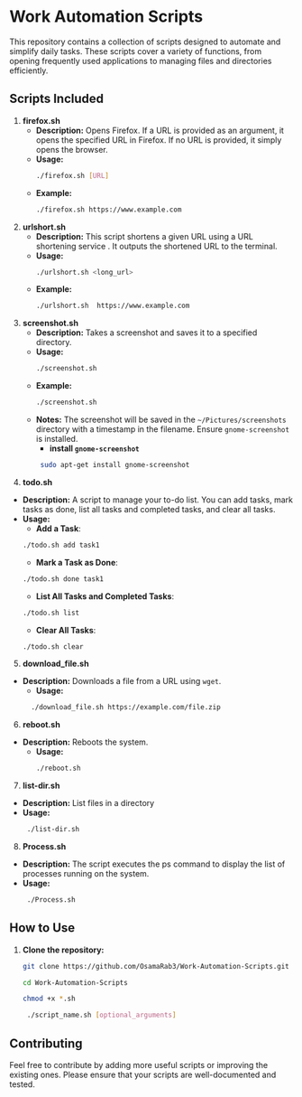 # Work Automation Scripts

This repository contains a collection of scripts designed to automate and simplify daily tasks. These scripts cover a variety of functions, from opening frequently used applications to managing files and directories efficiently.

## Scripts Included

1. **firefox.sh**
   - **Description:** Opens Firefox. If a URL is provided as an argument, it opens the specified URL in Firefox. If no URL is provided, it simply opens the browser.
   - **Usage:**
     ```bash
     ./firefox.sh [URL]
     ```
   - **Example:**
     ```bash
     ./firefox.sh https://www.example.com
     ```
2. **urlshort.sh**
   - **Description:** This script shortens a given URL using a URL shortening service . It outputs the shortened URL to the terminal.
   - **Usage:**
     ```bash
     ./urlshort.sh <long_url>
     ```
   - **Example:**
     ```bash
     ./urlshort.sh  https://www.example.com
     ```
3. **screenshot.sh**
   - **Description:** Takes a screenshot and saves it to a specified directory.
   - **Usage:** 
     ```bash
     ./screenshot.sh
     ```
   - **Example:**
     ```bash
     ./screenshot.sh
     ```
   - **Notes:** The screenshot will be saved in the `~/Pictures/screenshots` directory with a timestamp in the filename. Ensure `gnome-screenshot` is installed.
      - **install  `gnome-screenshot`**
      ```bash
       sudo apt-get install gnome-screenshot
       ```
4. **todo.sh**
  - **Description:** A script to manage your to-do list. You can add tasks, mark tasks as done, list all tasks and completed tasks, and clear all tasks.
   - **Usage:** 
      - **Add a Task**:
      ```bash
      ./todo.sh add task1
       ```
      - **Mark a Task as Done**:
      ```bash
      ./todo.sh done task1
      ```
      - **List All Tasks and Completed Tasks**:
      ```bash
      ./todo.sh list
      ```
      - **Clear All Tasks**:  
      ```bash
      ./todo.sh clear
      ```
  

5. **download_file.sh**
  - **Description:**  Downloads a file from a URL using `wget`.
    - **Usage:** 
    ```bash
      ./download_file.sh https://example.com/file.zip
      ```
6. **reboot.sh**
  - **Description:** Reboots the system.
    - **Usage:** 
      ```bash
      ./reboot.sh
      ```
7. **list-dir.sh**
  - **Description:** List files in a directory
   - **Usage:** 
     ```bash
      ./list-dir.sh
      ```  
8. **Process.sh**
  -  **Description:** The script executes the ps command to display the list of processes running on the system.
   - **Usage:** 
     ```bash
      ./Process.sh
      ```  
## How to Use

1. **Clone the repository:**
   ```bash
   git clone https://github.com/OsamaRab3/Work-Automation-Scripts.git

   cd Work-Automation-Scripts

   chmod +x *.sh

    ./script_name.sh [optional_arguments]


   ``` 
## Contributing

Feel free to contribute by adding more useful scripts or improving the existing ones. Please ensure that your scripts are well-documented and tested.